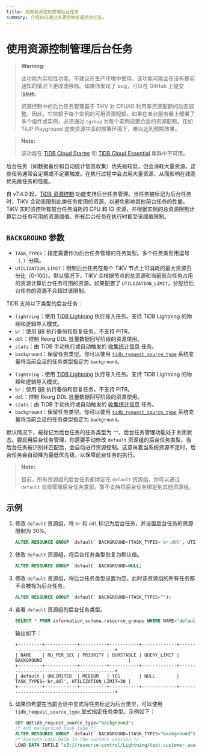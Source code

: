 ```yaml
---
title: 使用资源控制管理后台任务
summary: 介绍如何通过资源控制管理后台任务。
---
```


# 使用资源控制管理后台任务

> **Warning:**
>
> 此功能为实验性功能。不建议在生产环境中使用。该功能可能会在没有提前通知的情况下更改或移除。如果你发现了 bug，可以在 GitHub 上提交 [issue](https://docs.pingcap.com/tidb/stable/support)。
>
> 资源控制中的后台任务管理基于 TiKV 对 CPU/IO 利用率资源配额的动态调整。因此，它依赖于每个实例的可用资源配额。如果在单台服务器上部署了多个组件或实例，必须通过 `cgroup` 为每个实例设置合适的资源配额。在如 TiUP Playground 这类资源共享的部署环境下，难以达到预期效果。

> **Note:**
>
> 该功能在 [TiDB Cloud Starter](https://docs.pingcap.com/tidbcloud/select-cluster-tier#tidb-cloud-serverless) 和 [TiDB Cloud Essential](https://docs.pingcap.com/tidbcloud/select-cluster-tier#essential) 集群中不可用。

后台任务（如数据备份和自动统计信息收集）优先级较低，但会消耗大量资源。这些任务通常会定期或不定期触发。在执行过程中会占用大量资源，从而影响在线高优先级任务的性能。

自 v7.4.0 起，[TiDB 资源控制](/tidb-resource-control-ru-groups.md) 功能支持后台任务管理。当任务被标记为后台任务时，TiKV 会动态限制此类任务使用的资源，以避免影响其他前台任务的性能。TiKV 实时监控所有前台任务消耗的 CPU 和 IO 资源，并根据实例的总资源限制计算后台任务可用的资源阈值。所有后台任务在执行时都受该阈值限制。

## `BACKGROUND` 参数

- `TASK_TYPES`：指定需要作为后台任务管理的任务类型。多个任务类型用逗号（`,`）分隔。
- `UTILIZATION_LIMIT`：限制后台任务在每个 TiKV 节点上可消耗的最大资源百分比（0-100）。默认情况下，TiKV 会根据节点的总资源和当前前台任务占用的资源计算后台任务可用的资源。如果配置了 `UTILIZATION_LIMIT`，分配给后台任务的资源不会超过该限制。

TiDB 支持以下类型的后台任务：

<CustomContent platform="tidb">

- `lightning`：使用 [TiDB Lightning](/tidb-lightning/tidb-lightning-overview.md) 执行导入任务。支持 TiDB Lightning 的物理和逻辑导入模式。
- `br`：使用 [BR](/br/backup-and-restore-overview.md) 执行备份和恢复任务。不支持 PITR。
- `ddl`：控制 Reorg DDL 批量数据回写阶段的资源使用。
- `stats`：由 TiDB 手动执行或自动触发的 [收集统计信息](/statistics.md#collect-statistics) 任务。
- `background`：保留任务类型。你可以使用 [`tidb_request_source_type`](/system-variables.md#tidb_request_source_type-new-in-v740) 系统变量将当前会话的任务类型指定为 `background`。

</CustomContent>

<CustomContent platform="tidb-cloud">

- `lightning`：使用 [TiDB Lightning](https://docs.pingcap.com/tidb/stable/tidb-lightning-overview) 执行导入任务。支持 TiDB Lightning 的物理和逻辑导入模式。
- `br`：使用 [BR](https://docs.pingcap.com/tidb/stable/backup-and-restore-overview) 执行备份和恢复任务。不支持 PITR。
- `ddl`：控制 Reorg DDL 批量数据回写阶段的资源使用。
- `stats`：由 TiDB 手动执行或自动触发的 [收集统计信息](/statistics.md#collect-statistics) 任务。
- `background`：保留任务类型。你可以使用 [`tidb_request_source_type`](/system-variables.md#tidb_request_source_type-new-in-v740) 系统变量将当前会话的任务类型指定为 `background`。

</CustomContent>

默认情况下，被标记为后台任务的任务类型为 `""`，后台任务管理功能处于关闭状态。要启用后台任务管理，你需要手动修改 `default` 资源组的后台任务类型。当后台任务被识别并匹配后，会自动进行资源控制。这意味着当系统资源不足时，后台任务会自动降为最低优先级，以保障前台任务的执行。

> **Note:**
>
> 目前，所有资源组的后台任务都绑定在 `default` 资源组。你可以通过 `default` 全局管理后台任务类型。暂不支持将后台任务绑定到其他资源组。

## 示例

1. 修改 `default` 资源组，将 `br` 和 `ddl` 标记为后台任务，并设置后台任务的资源限制为 30%。

    ```sql
    ALTER RESOURCE GROUP `default` BACKGROUND=(TASK_TYPES='br,ddl', UTILIZATION_LIMIT=30);
    ```

2. 修改 `default` 资源组，将后台任务类型恢复为默认值。

    ```sql
    ALTER RESOURCE GROUP `default` BACKGROUND=NULL;
    ```

3. 修改 `default` 资源组，将后台任务类型设置为空。此时该资源组的所有任务都不会被视为后台任务。

    ```sql
    ALTER RESOURCE GROUP `default` BACKGROUND=(TASK_TYPES="");
    ```

4. 查看 `default` 资源组的后台任务类型。

    ```sql
    SELECT * FROM information_schema.resource_groups WHERE NAME="default";
    ```

    输出如下：

    ```
    +---------+------------+----------+-----------+-------------+-------------------------------------------+
    | NAME    | RU_PER_SEC | PRIORITY | BURSTABLE | QUERY_LIMIT | BACKGROUND                                |
    +---------+------------+----------+-----------+-------------+-------------------------------------------+
    | default | UNLIMITED  | MEDIUM   | YES       | NULL        | TASK_TYPES='br,ddl', UTILIZATION_LIMIT=30 |
    +---------+------------+----------+-----------+-------------+-------------------------------------------+
    ```

5. 如果你希望在当前会话中显式将任务标记为后台类型，可以使用 `tidb_request_source_type` 显式指定任务类型。示例如下：

    ``` sql
    SET @@tidb_request_source_type="background";
    /* Add background task type */
    ALTER RESOURCE GROUP `default` BACKGROUND=(TASK_TYPES="background");
    /* Execute LOAD DATA in the current session */
    LOAD DATA INFILE "s3://resource-control/Lightning/test.customer.aaaa.csv"
    ```